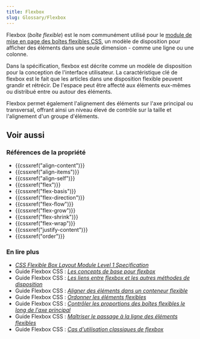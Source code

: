 ```yaml
---
title: Flexbox
slug: Glossary/Flexbox
---
```


Flexbox (_boîte flexible_) est le nom communément utilisé pour le [module de mise en page des boîtes flexibles CSS](https://www.w3.org/TR/css-flexbox-1/), un modèle de disposition pour afficher des éléments dans une seule dimension - comme une ligne ou une colonne.

Dans la spécification, flexbox est décrite comme un modèle de disposition pour la conception de l'interface utilisateur. La caractéristique clé de flexbox est le fait que les articles dans une disposition flexible peuvent grandir et rétrécir. De l'espace peut être affecté aux éléments eux-mêmes ou distribué entre ou autour des éléments.

Flexbox permet également l'alignement des éléments sur l'axe principal ou transversal, offrant ainsi un niveau élevé de contrôle sur la taille et l'alignement d'un groupe d'éléments.

## Voir aussi

### Références de la propriété

- {{cssxref("align-content")}}
- {{cssxref("align-items")}}
- {{cssxref("align-self")}}
- {{cssxref("flex")}}
- {{cssxref("flex-basis")}}
- {{cssxref("flex-direction")}}
- {{cssxref("flex-flow")}}
- {{cssxref("flex-grow")}}
- {{cssxref("flex-shrink")}}
- {{cssxref("flex-wrap")}}
- {{cssxref("justify-content")}}
- {{cssxref("order")}}

### En lire plus

- _[CSS Flexible Box Layout Module Level 1 Specification](https://www.w3.org/TR/css-flexbox-1/)_
- Guide Flexbox CSS : _[Les concepts de base pour flexbox](/fr/docs/Web/CSS/Disposition_flexbox_CSS/Concepts_de_base_flexbox)_
- Guide Flexbox CSS : _[Les liens entre flexbox et les autres méthodes de disposition](/fr/docs/Web/CSS/Disposition_flexbox_CSS/Liens_entre_flexbox_et_les_autres_dispositions)_
- Guide Flexbox CSS : _[Aligner des éléments dans un conteneur flexible](/fr/docs/Web/CSS/Disposition_flexbox_CSS/Aligner_des_éléments_dans_un_conteneur_flexible)_
- Guide Flexbox CSS : _[Ordonner les éléments flexibles](/fr/docs/Web/CSS/Disposition_flexbox_CSS/Ordering_Flex_Items)_
- Guide Flexbox CSS : _[Contrôler les proportions des boîtes flexibles le long de l'axe principal](/fr/docs/Web/CSS/Disposition_flexbox_CSS/Contrôler_les_proportions_des_boîtes_flexibles_le_long_de_l_axe_principal)_
- Guide Flexbox CSS : _[Maîtriser le passage à la ligne des éléments flexibles](/fr/docs/Web/CSS/Disposition_flexbox_CSS/Maîtriser_passage_à_la_ligne_des_éléments_flexibles)_
- Guide Flexbox CSS : _[Cas d'utilisation classiques de flexbox](/fr/docs/Web/CSS/Disposition_flexbox_CSS/Cas_utilisation_flexbox)_
